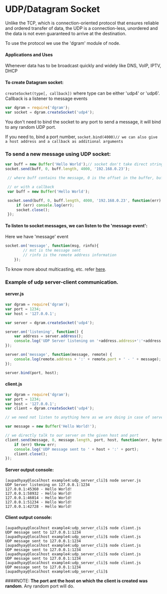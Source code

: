 # UDP/Datagram Socket
Unlike the TCP, which is connection-oriented protocol that ensures reliable and ordered transfer of data, the UDP is a connection-less, unordered and the data is not even guaranteed to arrive at the destination.

To use the protocol we use the 'dgram' module of node.

#### Applications and Uses
Whenever data has to be broadcast quickly and widely like DNS, VoIP, IPTV, DHCP

#### To create Datagram socket:

`createSocket(type[, callback])` where type can be either 'udp4' or 'udp6'. Callback is a listener to message events

```js
var dgram = require('dgram');
var socket = dgram.createSocket('udp4');
```

You don't need to bind the socket to any port to send a message, it will bind to any random UDP port.

If you need to, bind a port number,
   `
   socket.bind(4000)// we can also give a host address and a callback as additional arguments
   `
### To send a new message using UDP socket:

   ```js
   var buff = new Buffer('Hello World');// socket don't take direct strings or integers, we need to provide the buffer for the communication to happen.
   socket.send(buff, 0, buff.length, 4000, '192.168.0.23');

    // where buff contains the message, 0 is the offset in the buffer, buff.length: the length of the message, the port number and the ip address of the destination

    // or with a callback
    var buff = new Buffer('Hello World');

    socket.send(buff, 0, buff.length, 4000, '192.168.0.23', function(err) {
        if (err) console.log(err);
        socket.close();
    });

   ```

#### To listen to socket messages, we can listen to the 'message event':

Here we have 'message' event
```js
socket.on('message', function(msg, rinfo){
        // mst is the message sent
        // rinfo is the remote address information
    });

```
To know more about multicasting, etc. refer [here](https://nodejs.org/api/dgram.html#dgram_socket_setmulticastttl_ttl).

### Example of udp server-client communication.

#### server.js

```js
var dgram = require('dgram');
var port = 1234;
var host = '127.0.0.1';

var server = dgram.createSocket('udp4');

server.on('listening', function() {
    var address = server.address();
    console.log('UDP Server listening on '+address.address+':'+address.port);
});

server.on('message', function(message, remote) {
    console.log(remote.address + ':' + remote.port + ' - ' + message);
});

server.bind(port, host);

```

#### client.js

```js
var dgram = require('dgram');
var port = 1234;
var host = '127.0.0.1';
var client = dgram.createSocket('udp4');

// we need not listen to anything here as we are doing in case of server.js

var message = new Buffer('Hello World!');

// we directly talk to our server on the given host and port
client.send(message, 0, message.length, port, host, function(err, bytes) {
    if (err) throw err;
    console.log('UDP message sent to ' + host + ':' + port);
    client.close();
});

```

#### Server output console:

	[aupadhyay@localhost example4:udp_server_cli]$ node server.js 
	UDP Server listening on 127.0.0.1:1234
	127.0.0.1:45360 - Hello World!
	127.0.0.1:58932 - Hello World!
	127.0.0.1:46014 - Hello World!
	127.0.0.1:51234 - Hello World!
	127.0.0.1:42728 - Hello World!

#### Client output console:

	[aupadhyay@localhost example4:udp_server_cli]$ node client.js 
	UDP message sent to 127.0.0.1:1234
	[aupadhyay@localhost example4:udp_server_cli]$ node client.js 
	UDP message sent to 127.0.0.1:1234
	[aupadhyay@localhost example4:udp_server_cli]$ node client.js 
	UDP message sent to 127.0.0.1:1234
	[aupadhyay@localhost example4:udp_server_cli]$ node client.js 
	UDP message sent to 127.0.0.1:1234
	[aupadhyay@localhost example4:udp_server_cli]$ node client.js 
	UDP message sent to 127.0.0.1:1234
	[aupadhyay@localhost example4:udp_server_cli]$ 

####NOTE:
**The port ant the host on which the client is created was random**. Any random port will do.


